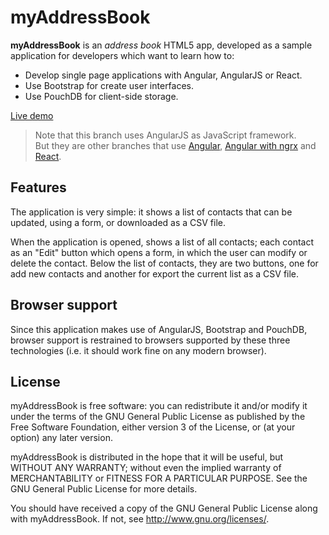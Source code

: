 myAddressBook
=============

**myAddressBook** is an _address book_ HTML5 app, developed as a sample application for developers which want to learn how to:

 * Develop single page applications with Angular, AngularJS or React.
 * Use Bootstrap for create user interfaces.
 * Use PouchDB for client-side storage.

[Live demo](http://jfmdev.github.io/myAddressBook/angularjs/ "myAddressBook - Live demo")

> Note that this branch uses AngularJS as JavaScript framework.  
> But they are other branches that use [Angular](https://github.com/jfmdev/ngAddressBook/tree/angular), [Angular with ngrx](https://github.com/jfmdev/ngAddressBook/tree/ngrx) and [React](https://github.com/jfmdev/ngAddressBook/tree/react).

Features
--------

The application is very simple: it shows a list of contacts that can be updated, using a form, or downloaded as a CSV file.

When the application is opened, shows a list of all contacts;
each contact as an "Edit" button which opens a form, in which the user can modify
or delete the contact. Below the list of contacts, they are two buttons, one for add new contacts and another for export the current list as a CSV file.

Browser support
---------------

Since this application makes use of AngularJS, Bootstrap and PouchDB, browser support is restrained to browsers supported by these three technologies (i.e. it should work fine on any modern browser).

License
-------

myAddressBook is free software: you can redistribute it and/or modify
it under the terms of the GNU General Public License as published by
the Free Software Foundation, either version 3 of the License, or
(at your option) any later version.

myAddressBook is distributed in the hope that it will be useful,
but WITHOUT ANY WARRANTY; without even the implied warranty of
MERCHANTABILITY or FITNESS FOR A PARTICULAR PURPOSE.  See the
GNU General Public License for more details.

You should have received a copy of the GNU General Public License
along with myAddressBook. If not, see <http://www.gnu.org/licenses/>.
